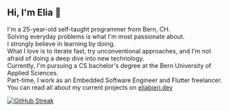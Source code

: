 ## Hi, I'm Elia 🦦
I'm a 25-year-old self-taught programmer from Bern, CH.  
Solving everyday problems is what I'm most passionate about.  
I strongly believe in learning by doing.  
What I love is to iterate fast, try unconventional approaches, and I'm not afraid of doing a deep dive into new technology.  
Currently, I'm pursuing a CS bachelor's degree at the Bern University of Applied Sciences.  
Part-time, I work as an Embedded Software Engineer and Flutter freelancer.  
You can read all about my current projects on [eliabieri.dev](https://eliabieri.dev)

[![GitHub Streak](http://github-readme-streak-stats.herokuapp.com?user=eliabieri&theme=dark&date_format=M%20j%5B%2C%20Y%5D)](https://git.io/streak-stats)
